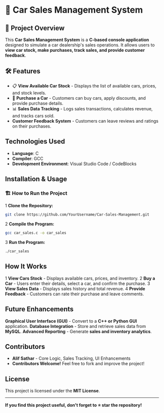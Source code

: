 # 🚗 Car Sales Management System

## 📌 Project Overview
This **Car Sales Management System** is a **C-based console application** designed to simulate a car dealership's sales operations. It allows users to **view car stock, make purchases, track sales, and provide customer feedback**.

## 🛠️ Features
- 📋 **View Available Car Stock** - Displays the list of available cars, prices, and stock levels.
- 🛒 **Purchase a Car** - Customers can buy cars, apply discounts, and provide purchase details.
- 📊 **Sales Data Tracking** - Logs sales transactions, calculates revenue, and tracks cars sold.
-  **Customer Feedback System** - Customers can leave reviews and ratings on their purchases.

##  Technologies Used
- **Language**: C
- **Compiler**: GCC
- **Development Environment**: Visual Studio Code / CodeBlocks

##  Installation & Usage
### 🏗 **How to Run the Project**
1️ **Clone the Repository:**
```sh
git clone https://github.com/YourUsername/Car-Sales-Management.git
```
2️ **Compile the Program:**
```sh
gcc car_sales.c -o car_sales
```
3️ **Run the Program:**
```sh
./car_sales
```

##  How It Works
1️ **View Cars Stock** - Displays available cars, prices, and inventory.
2️ **Buy a Car** - Users enter their details, select a car, and confirm the purchase.
3️ **View Sales Data** - Displays sales history and total revenue.
4️ **Provide Feedback** - Customers can rate their purchase and leave comments.

##  Future Enhancements
 **Graphical User Interface (GUI)** - Convert to a **C++ or Python GUI** application.
 **Database Integration** - Store and retrieve sales data from **MySQL**.
 **Advanced Reporting** - Generate **sales and inventory analytics**.

##  Contributors
- **Alif Sathar** - Core Logic, Sales Tracking, UI Enhancements
- **Contributors Welcome!** Feel free to fork and improve the project!

## License
This project is licensed under the **MIT License**.

---
 **If you find this project useful, don't forget to ⭐ star the repository!**
